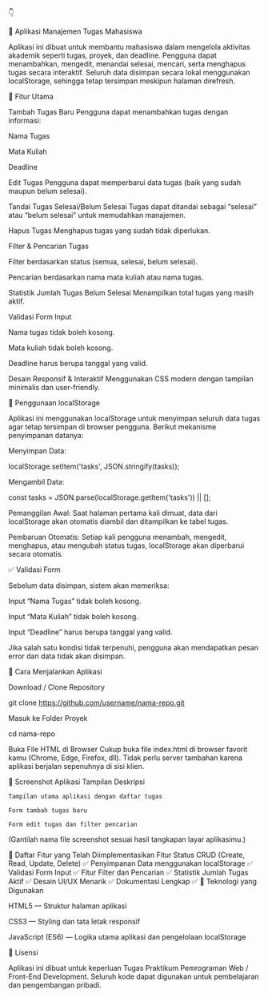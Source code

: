 👇

📝 Aplikasi Manajemen Tugas Mahasiswa

Aplikasi ini dibuat untuk membantu mahasiswa dalam mengelola aktivitas akademik seperti tugas, proyek, dan deadline.
Pengguna dapat menambahkan, mengedit, menandai selesai, mencari, serta menghapus tugas secara interaktif.
Seluruh data disimpan secara lokal menggunakan localStorage, sehingga tetap tersimpan meskipun halaman direfresh.

🚀 Fitur Utama

Tambah Tugas Baru
Pengguna dapat menambahkan tugas dengan informasi:

Nama Tugas

Mata Kuliah

Deadline

Edit Tugas
Pengguna dapat memperbarui data tugas (baik yang sudah maupun belum selesai).

Tandai Tugas Selesai/Belum Selesai
Tugas dapat ditandai sebagai “selesai” atau “belum selesai” untuk memudahkan manajemen.

Hapus Tugas
Menghapus tugas yang sudah tidak diperlukan.

Filter & Pencarian Tugas

Filter berdasarkan status (semua, selesai, belum selesai).

Pencarian berdasarkan nama mata kuliah atau nama tugas.

Statistik Jumlah Tugas Belum Selesai
Menampilkan total tugas yang masih aktif.

Validasi Form Input

Nama tugas tidak boleh kosong.

Mata kuliah tidak boleh kosong.

Deadline harus berupa tanggal yang valid.

Desain Responsif & Interaktif
Menggunakan CSS modern dengan tampilan minimalis dan user-friendly.

💾 Penggunaan localStorage

Aplikasi ini menggunakan localStorage untuk menyimpan seluruh data tugas agar tetap tersimpan di browser pengguna.
Berikut mekanisme penyimpanan datanya:

Menyimpan Data:

localStorage.setItem('tasks', JSON.stringify(tasks));


Mengambil Data:

const tasks = JSON.parse(localStorage.getItem('tasks')) || [];


Pemanggilan Awal:
Saat halaman pertama kali dimuat, data dari localStorage akan otomatis diambil dan ditampilkan ke tabel tugas.

Pembaruan Otomatis:
Setiap kali pengguna menambah, mengedit, menghapus, atau mengubah status tugas, localStorage akan diperbarui secara otomatis.

✅ Validasi Form

Sebelum data disimpan, sistem akan memeriksa:

Input “Nama Tugas” tidak boleh kosong.

Input “Mata Kuliah” tidak boleh kosong.

Input “Deadline” harus berupa tanggal yang valid.

Jika salah satu kondisi tidak terpenuhi, pengguna akan mendapatkan pesan error dan data tidak akan disimpan.

🧩 Cara Menjalankan Aplikasi

Download / Clone Repository

git clone https://github.com/username/nama-repo.git


Masuk ke Folder Proyek

cd nama-repo


Buka File HTML di Browser
Cukup buka file index.html di browser favorit kamu (Chrome, Edge, Firefox, dll).
Tidak perlu server tambahan karena aplikasi berjalan sepenuhnya di sisi klien.

📸 Screenshot Aplikasi
Tampilan	Deskripsi

	Tampilan utama aplikasi dengan daftar tugas

	Form tambah tugas baru

	Form edit tugas dan filter pencarian

(Gantilah nama file screenshot sesuai hasil tangkapan layar aplikasimu.)

🧱 Daftar Fitur yang Telah Diimplementasikan
Fitur	Status
CRUD (Create, Read, Update, Delete)	✅
Penyimpanan Data menggunakan localStorage	✅
Validasi Form Input	✅
Fitur Filter dan Pencarian	✅
Statistik Jumlah Tugas Aktif	✅
Desain UI/UX Menarik	✅
Dokumentasi Lengkap	✅
🧠 Teknologi yang Digunakan

HTML5 — Struktur halaman aplikasi

CSS3 — Styling dan tata letak responsif

JavaScript (ES6) — Logika utama aplikasi dan pengelolaan localStorage

📄 Lisensi

Aplikasi ini dibuat untuk keperluan Tugas Praktikum Pemrograman Web / Front-End Development.
Seluruh kode dapat digunakan untuk pembelajaran dan pengembangan pribadi.
